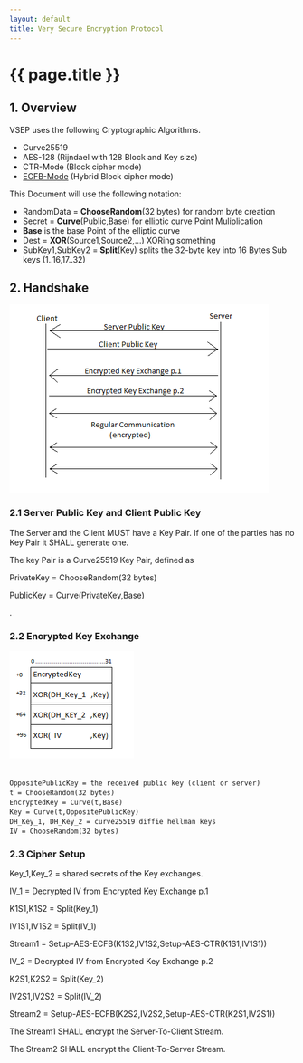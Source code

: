 ```yaml
---
layout: default
title: Very Secure Encryption Protocol
---
```


# {{ page.title }}

## 1. Overview

VSEP uses the following Cryptographic Algorithms.

- Curve25519
- AES-128 (Rijndael with 128 Block and Key size)
- CTR-Mode (Block cipher mode)
- [ECFB-Mode](../schemes/ecbc) (Hybrid Block cipher mode)

This Document will use the following notation:

- RandomData = **ChooseRandom**(32 bytes) for random byte creation
- Secret = **Curve**(Public,Base) for elliptic curve Point Muliplication
- **Base** is the base Point of the elliptic curve
- Dest = **XOR**(Source1,Source2,...) XORing something
- SubKey1,SubKey2 = **Split**(Key) splits the 32-byte key into 16 Bytes Sub keys (1..16,17..32)

## 2. Handshake

![VSEP Client Server Handshake](vsep_cs_scheme.png "VSEP Client Server Handshake")

### 2.1 Server Public Key and Client Public Key

The Server and the Client MUST have a Key Pair. If one of the parties has
no Key Pair it SHALL generate one.

The key Pair is a Curve25519 Key Pair, defined as

PrivateKey = ChooseRandom(32 bytes)

PublicKey = Curve(PrivateKey,Base)

.

### 2.2 Encrypted Key Exchange

![Encrypted Key Exchange](vsep_ke.png "Encrypted Key Exchange")

<code>
OppositePublicKey = the received public key (client or server)
t = ChooseRandom(32 bytes)
EncryptedKey = Curve(t,Base)
Key = Curve(t,OppositePublicKey)
DH_Key_1, DH_Key_2 = curve25519 diffie hellman keys
IV = ChooseRandom(32 bytes)
</code>

### 2.3 Cipher Setup

Key_1,Key_2 = shared secrets of the Key exchanges.

IV_1 = Decrypted IV from Encrypted Key Exchange p.1

K1S1,K1S2 = Split(Key_1)

IV1S1,IV1S2 = Split(IV_1)

Stream1 = Setup-AES-ECFB(K1S2,IV1S2,Setup-AES-CTR(K1S1,IV1S1))

IV_2 = Decrypted IV from Encrypted Key Exchange p.2

K2S1,K2S2 = Split(Key_2)

IV2S1,IV2S2 = Split(IV_2)

Stream2 = Setup-AES-ECFB(K2S2,IV2S2,Setup-AES-CTR(K2S1,IV2S1))

The Stream1 SHALL encrypt the Server-To-Client Stream.

The Stream2 SHALL encrypt the Client-To-Server Stream.
